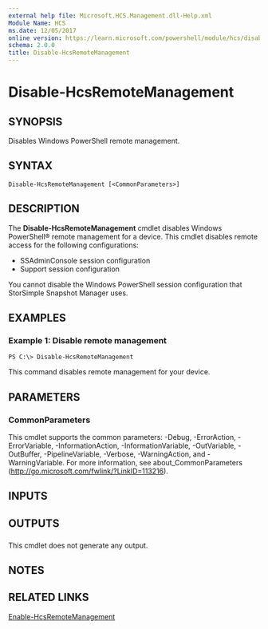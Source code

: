 ```yaml
---
external help file: Microsoft.HCS.Management.dll-Help.xml
Module Name: HCS
ms.date: 12/05/2017
online version: https://learn.microsoft.com/powershell/module/hcs/disable-hcsremotemanagement?view=windowsserver2012r2-ps&wt.mc_id=ps-gethelp
schema: 2.0.0
title: Disable-HcsRemoteManagement
---
```


# Disable-HcsRemoteManagement

## SYNOPSIS
Disables Windows PowerShell remote management.

## SYNTAX

```
Disable-HcsRemoteManagement [<CommonParameters>]
```

## DESCRIPTION
The **Disable-HcsRemoteManagement** cmdlet disables Windows PowerShell® remote management for a device.
This cmdlet disables remote access for the following configurations: 

- SSAdminConsole session configuration
- Support session configuration

You cannot disable the Windows PowerShell session configuration that StorSimple Snapshot Manager uses.

## EXAMPLES

### Example 1: Disable remote management
```
PS C:\> Disable-HcsRemoteManagement
```

This command disables remote management for your device.

## PARAMETERS

### CommonParameters
This cmdlet supports the common parameters: -Debug, -ErrorAction, -ErrorVariable, -InformationAction, -InformationVariable, -OutVariable, -OutBuffer, -PipelineVariable, -Verbose, -WarningAction, and -WarningVariable. For more information, see about_CommonParameters (http://go.microsoft.com/fwlink/?LinkID=113216).

## INPUTS

## OUTPUTS

###  
This cmdlet does not generate any output.

## NOTES

## RELATED LINKS

[Enable-HcsRemoteManagement](./Enable-HcsRemoteManagement.md)


